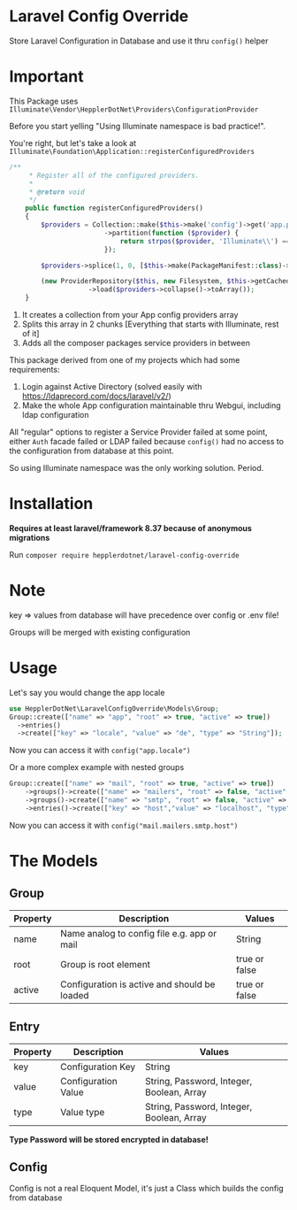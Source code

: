 # Laravel Config Override
Store Laravel Configuration in Database and use it thru `config()` helper

# Important
This Package uses `Illuminate\Vendor\HepplerDotNet\Providers\ConfigurationProvider`

Before you start yelling "Using Illuminate namespace is bad practice!".

You're right, but let's take a look at `Illuminate\Foundation\Application::registerConfiguredProviders`

```php
/**
     * Register all of the configured providers.
     *
     * @return void
     */
    public function registerConfiguredProviders()
    {
        $providers = Collection::make($this->make('config')->get('app.providers'))
                        ->partition(function ($provider) {
                            return strpos($provider, 'Illuminate\\') === 0;
                        });

        $providers->splice(1, 0, [$this->make(PackageManifest::class)->providers()]);

        (new ProviderRepository($this, new Filesystem, $this->getCachedServicesPath()))
                    ->load($providers->collapse()->toArray());
    }
```
1. It creates a collection from your App config providers array
2. Splits this array in 2 chunks [Everything that starts with Illuminate\, rest of it]
3. Adds all the composer packages service providers in between

This package derived from one of my projects which had some requirements:

1. Login against Active Directory (solved easily with https://ldaprecord.com/docs/laravel/v2/)
2. Make the whole App configuration maintainable thru Webgui, including ldap configuration

All "regular" options to register a Service Provider failed at some point, either `Auth` facade failed or LDAP failed because `config()`
had no access to the configuration from database at this point.

So using Illuminate namespace was the only working solution. Period.

# Installation
**Requires at least laravel/framework 8.37 because of anonymous migrations**

Run `composer require hepplerdotnet/laravel-config-override`

# Note
key => values from database will have precedence over config or .env file!

Groups will be merged with existing configuration

# Usage
Let's say you would change the app locale

```php
use HepplerDotNet\LaravelConfigOverride\Models\Group;
Group::create(["name" => "app", "root" => true, "active" => true])
  ->entries()
  ->create(["key" => "locale", "value" => "de", "type" => "String"]);
```
Now you can access it with `config("app.locale")`

Or a more complex example with nested groups

```php
Group::create(["name" => "mail", "root" => true, "active" => true])
    ->groups()->create(["name" => "mailers", "root" => false, "active" => true])
    ->groups()->create(["name" => "smtp", "root" => false, "active" => true])
    ->entries()->create(["key" => "host","value" => "localhost", "type" => "String"]);
```
Now you can access it with `config("mail.mailers.smtp.host")`


# The Models
## Group
| Property | Description | Values |
|----------|-------------|--------|
| name | Name analog to config file e.g. app or mail| String |
| root | Group is root element | true or false |
| active | Configuration is active and should be loaded | true or false|

## Entry
| Property | Description | Values |
|----------|-------------|--------|
| key | Configuration Key | String |
| value | Configuration Value | String, Password, Integer, Boolean, Array |
| type | Value type | String, Password, Integer, Boolean, Array |

**Type Password will be stored encrypted in database!**

## Config
Config is not a real Eloquent Model, it's just a Class which builds the config from database
